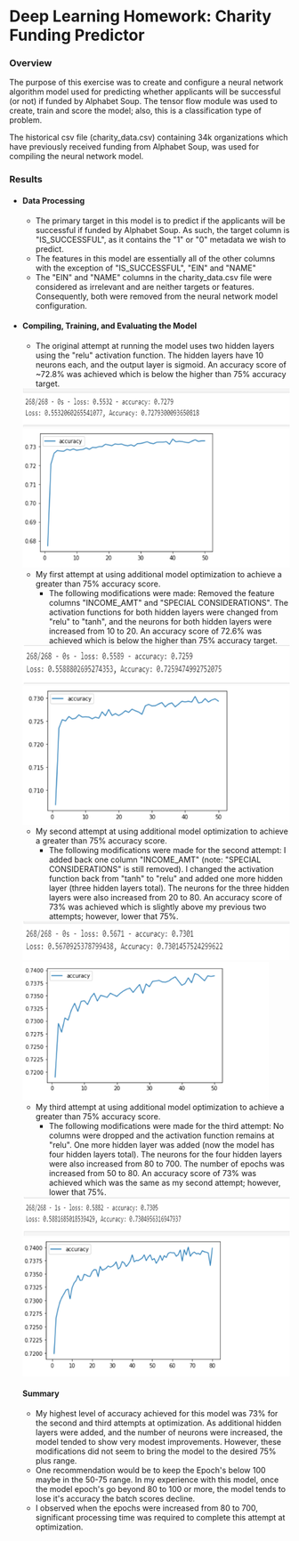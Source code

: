 # Deep Learning Homework: Charity Funding Predictor



### Overview

The purpose of this exercise was to create and configure a neural network algorithm model used for predicting whether applicants will be successful (or not) if funded by Alphabet Soup.  The tensor flow module was used to create, train and score the model; also, this is a classification type of problem.    

The historical csv file (charity_data.csv) containing 34k organizations which have previously received funding from Alphabet Soup, was used for compiling the neural network model.   

### Results

- #### Data Processing

  - The primary target in this model is to predict if the applicants will be successful if funded by Alphabet Soup.   As such, the target column is "IS_SUCCESSFUL", as it contains the "1" or "0" metadata we wish to predict.   
  - The features in this model are essentially all of the other columns with the exception of "IS_SUCCESSFUL", "EIN" and "NAME"
  - The "EIN" and "NAME" columns in the charity_data.csv file were considered as irrelevant and are neither targets or features.  Consequently,  both were removed from the neural network model configuration.     

- #### Compiling, Training, and Evaluating the Model

  - The original attempt at running the model uses two hidden layers using the "relu" activation function.  The hidden layers have 10 neurons  each, and the  output layer is sigmoid.   An accuracy score of ~72.8% was achieved which is below the higher than 75% accuracy target.  

  <img src="images/AlphabetSoupCharity_Accuracy_Score.PNG" height="70">

  

  <img src="images/AlphabetSoupCharity_Accuracy_Chart.PNG" height="250">

  -  My first attempt at using additional model optimization to achieve a greater than 75% accuracy score.  
     - The following modifications were made:  Removed the feature columns "INCOME_AMT" and "SPECIAL CONSIDERATIONS".  The activation functions for both hidden layers were changed from  "relu" to "tanh", and the neurons for both hidden layers were increased from 10 to 20.    An accuracy score of  72.6% was achieved which is below the higher than 75% accuracy target.  

  <img src="images/AlphabetSoupCharity_Accuracy_Score_first_attempt.PNG" height="70">

  <img src="images/AlphabetSoupCharity_Accuracy_Chart_first_attempt.PNG" height="250">

  

  -  My second attempt at using additional model optimization to achieve a greater than 75% accuracy score.  
     - The following modifications were made for the second attempt:  I added back one column "INCOME_AMT" (note: "SPECIAL CONSIDERATIONS" is still removed).  I changed the activation function back from "tanh" to "relu" and added one more hidden layer (three hidden layers total).   The neurons for the three hidden layers were also increased from 20 to 80.  An accuracy score of 73% was achieved which is slightly above my previous two attempts; however, lower that 75%.  

  <img src="images/AlphabetSoupCharity_Accuracy_Score_second_attempt.PNG" height="70">

  <img src="images/AlphabetSoupCharity_Accuracy_Chart_second_attempt.PNG" height="250">

  

  - My third attempt at using additional model optimization to achieve a greater than 75% accuracy score.  
    - The following modifications were made for the third attempt:  No columns were dropped and the activation function remains at "relu".   One more hidden layer was added (now the model has four hidden layers total).   The neurons for the four hidden layers were also increased from 80 to 700.   The number of epochs was increased from 50 to 80.   An accuracy score of 73% was achieved which  was the same as my second attempt; however, lower that 75%.  

  <img src="images/AlphabetSoupCharity_Accuracy_Score_third_attempt.PNG" height="70">

  <img src="images/AlphabetSoupCharity_Accuracy_Chart_third_attempt.PNG" height="250">

  

  #### Summary

  - My highest level of accuracy achieved for this model was 73% for the second and third attempts at optimization.  As additional hidden layers were added, and the number of neurons were increased, the model tended to show very modest improvements.   However, these modifications did not seem to bring the model to the desired 75% plus range.  
  - One recommendation would be to keep the Epoch's below 100 maybe in the 50-75 range.  In my experience with this model, once the model epoch's go beyond 80 to 100 or more, the model tends to lose it's accuracy the batch scores decline.  
  - I observed when the epochs were increased from 80 to 700,  significant processing time was required to complete this attempt at optimization.    

